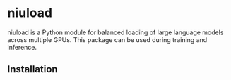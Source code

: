 # niuload

niuload is a Python module for balanced loading of large language models across multiple GPUs.
This package can be used during training and inference.

## Installation